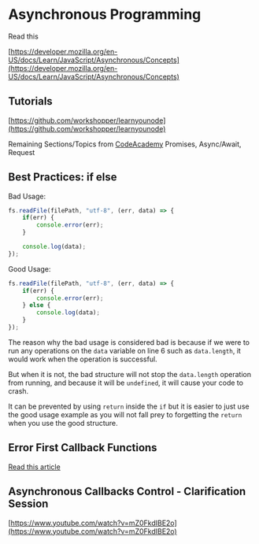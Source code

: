 # Asynchronous Programming

Read this

[https://developer.mozilla.org/en-US/docs/Learn/JavaScript/Asynchronous/Concepts](https://developer.mozilla.org/en-US/docs/Learn/JavaScript/Asynchronous/Concepts)

## Tutorials

[https://github.com/workshopper/learnyounode](https://github.com/workshopper/learnyounode)

Remaining Sections/Topics from [CodeAcademy](https://www.codecademy.com/learn/introduction-to-javascript) Promises, Async/Await, Request

## Best Practices: if else

Bad Usage:

```javascript
fs.readFile(filePath, "utf-8", (err, data) => {
    if(err) {
        console.error(err);
    }

    console.log(data);
});
```

Good Usage:

```javascript
fs.readFile(filePath, "utf-8", (err, data) => {
    if(err) {
        console.error(err);
    } else {
        console.log(data);
    }
});
```

The reason why the bad usage is considered bad is because if we were to run any operations on the `data` variable on line 6 such as `data.length`, it would work when the operation is successful.

But when it is not, the bad structure will not stop the `data.length` operation from running, and because it will be `undefined`, it will cause your code to crash.

It can be prevented by using `return` inside the `if` but it is easier to just use the good usage example as you will not fall prey to forgetting the `return` when you use the good structure.

## Error First Callback Functions

[Read this article](https://fredkschott.com/post/2014/03/understanding-error-first-callbacks-in-node-js/)

## Asynchronous Callbacks Control - Clarification Session

[https://www.youtube.com/watch?v=mZ0FkdIBE2o](https://www.youtube.com/watch?v=mZ0FkdIBE2o)

